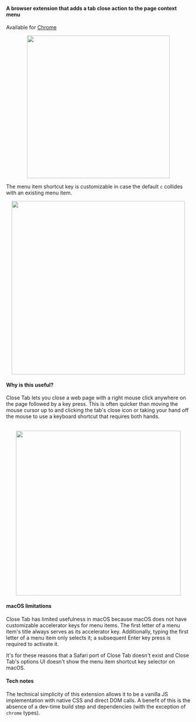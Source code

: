 #### A browser extension that adds a tab close action to the page context menu

Available for [Chrome](https://chromewebstore.google.com/detail/close-tab/lnchemdcmhoccciihokpdkkekmnejfhj)

<div align="center"><img src="https://hansifer.com/hosted-assets/close-tab/menu.png" width="390"></div>

The menu item shortcut key is customizable in case the default `c` collides with an existing menu item.

<div align="center"><img src="https://hansifer.com/hosted-assets/close-tab/options.png" width="474"></div>

#### Why is this useful?

Close Tab lets you close a web page with a right mouse click anywhere on the page followed by a key press. This is often quicker than moving the mouse cursor up to and clicking the tab's close icon or taking your hand off the mouse to use a keyboard shortcut that requires both hands.

<div>&nbsp;</div>

<div align="center"><img src="https://hansifer.com/hosted-assets/close-tab/hand-positions.jpg" width="450"></div>

#### macOS limitations

Close Tab has limited usefulness in macOS because macOS does not have customizable accelerator keys for menu items. The first letter of a menu item's title always serves as its accelerator key. Additionally, typing the first letter of a menu item only selects it; a subsequent Enter key press is required to activate it.

It's for these reasons that a Safari port of Close Tab doesn't exist and Close Tab's options UI doesn't show the menu item shortcut key selector on macOS.

#### Tech notes

The technical simplicity of this extension allows it to be a vanilla JS implementation with native CSS and direct DOM calls. A benefit of this is the absence of a dev-time build step and dependencies (with the exception of `chrome` types).
